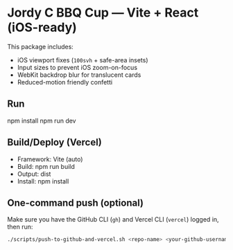 # Jordy C BBQ Cup — Vite + React (iOS-ready)

This package includes:
- iOS viewport fixes (`100svh` + safe-area insets)
- Input sizes to prevent iOS zoom-on-focus
- WebKit backdrop blur for translucent cards
- Reduced-motion friendly confetti

## Run
npm install
npm run dev

## Build/Deploy (Vercel)
- Framework: Vite (auto)
- Build: npm run build
- Output: dist
- Install: npm install

## One-command push (optional)
Make sure you have the GitHub CLI (`gh`) and Vercel CLI (`vercel`) logged in, then run:

```bash
./scripts/push-to-github-and-vercel.sh <repo-name> <your-github-username>
```